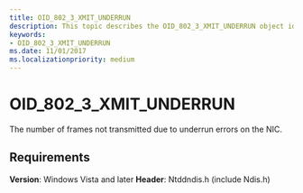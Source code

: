 ```yaml
---
title: OID_802_3_XMIT_UNDERRUN
description: This topic describes the OID_802_3_XMIT_UNDERRUN object identifier (OID).
keywords:
- OID_802_3_XMIT_UNDERRUN
ms.date: 11/01/2017
ms.localizationpriority: medium
---
```


# OID_802_3_XMIT_UNDERRUN

The number of frames not transmitted due to underrun errors on the NIC.

## Requirements

**Version**: Windows Vista and later
**Header**: Ntddndis.h (include Ndis.h)

